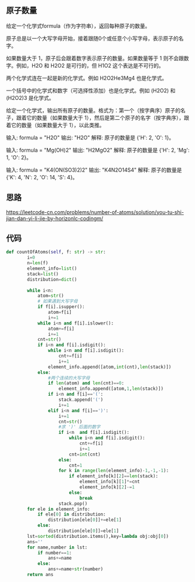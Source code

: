 ## 原子数量

给定一个化学式formula（作为字符串），返回每种原子的数量。

原子总是以一个大写字母开始，接着跟随0个或任意个小写字母，表示原子的名字。

如果数量大于 1，原子后会跟着数字表示原子的数量。如果数量等于 1 则不会跟数字。例如，H2O 和 H2O2 是可行的，但 H1O2 这个表达是不可行的。

两个化学式连在一起是新的化学式。例如 H2O2He3Mg4 也是化学式。

一个括号中的化学式和数字（可选择性添加）也是化学式。例如 (H2O2) 和 (H2O2)3 是化学式。

给定一个化学式，输出所有原子的数量。格式为：第一个（按字典序）原子的名子，跟着它的数量（如果数量大于 1），然后是第二个原子的名字（按字典序），跟着它的数量（如果数量大于 1），以此类推。

输入: 
formula = "H2O"
输出: "H2O"
解释: 
原子的数量是 {'H': 2, 'O': 1}。

输入: 
formula = "Mg(OH)2"
输出: "H2MgO2"
解释: 
原子的数量是 {'H': 2, 'Mg': 1, 'O': 2}。

输入: 
formula = "K4(ON(SO3)2)2"
输出: "K4N2O14S4"
解释: 
原子的数量是 {'K': 4, 'N': 2, 'O': 14, 'S': 4}。

## 思路

https://leetcode-cn.com/problems/number-of-atoms/solution/you-tu-shi-jian-dan-yi-li-jie-by-horizonlc-codingm/

## 代码

```Python
def countOfAtoms(self, f: str) -> str:
        i=0
        n=len(f)
        element_info=list()
        stack=list()
        distribution=dict()
        
        while i<n:
            atom=str()
            # 如果遇到大写字母
            if f[i].isupper():
                atom=f[i]
                i+=1
            while i<n and f[i].islower():
                atom+=f[i]
                i+=1
            cnt=str()
            if i<n and f[i].isdigit():
                while i<n and f[i].isdigit():
                    cnt+=f[i]
                    i+=1
                element_info.append([atom,int(cnt),len(stack)])
            else:
                #两个连续的大写字母
                if len(atom) and len(cnt)==0:
                    element_info.append([atom,1,len(stack)])
                if i<n and f[i]=='(':
                    stack.append('(')
                    i+=1
                elif i<n and f[i]==')':
                    i+=1
                    cnt=str()
                    #求 ')' 后面的数字
                    if i<n  and f[i].isdigit():
                        while i<n and f[i].isdigit():
                            cnt+=f[i]
                            i+=1
                        cnt=int(cnt)
                    else:
                        cnt=1
                    for k in range(len(element_info)-1,-1,-1):
                        if element_info[k][2]==len(stack):
                            element_info[k][1]*=cnt
                            element_info[k][2]-=1
                        else:
                            break
                    stack.pop()
        for ele in element_info:
            if ele[0] in distribution:
                distribution[ele[0]]+=ele[1]
            else:
                distribution[ele[0]]=ele[1]
        lst=sorted(distribution.items(),key=lambda obj:obj[0])
        ans=''
        for name,number in lst:
            if number==1:
                ans+=name
            else:
                ans+=name+str(number)
        return ans
                
        
```
